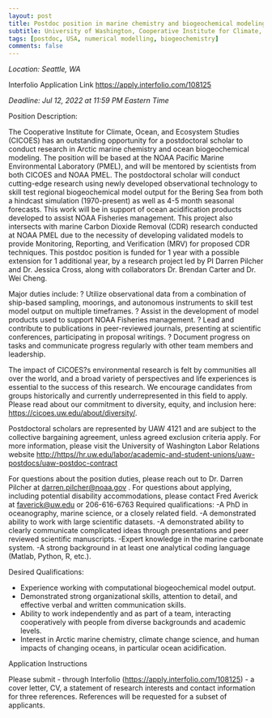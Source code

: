 ```yaml
---
layout: post
title: Postdoc position in marine chemistry and biogeochemical modeling (Seattle, Washington)
subtitle: University of Washington, Cooperative Institute for Climate, Ocean, and Ecosystem Studies
tags: [postdoc, USA, numerical modelling, biogeochemistry]
comments: false
---
```

*Location: Seattle, WA*

Interfolio Application Link <https://apply.interfolio.com/108125>

*Deadline: Jul 12, 2022 at 11:59 PM Eastern Time*

Position Description:

The Cooperative Institute for Climate, Ocean, and Ecosystem Studies
(CICOES) has an outstanding opportunity for a postdoctoral scholar to
conduct research in Arctic marine chemistry and ocean biogeochemical
modeling. The position will be based at the NOAA Pacific Marine
Environmental Laboratory (PMEL), and will be mentored by scientists from
both CICOES and NOAA PMEL. The postdoctoral scholar will conduct
cutting-edge research using newly developed observational technology to
skill test regional biogeochemical model output for the Bering Sea
from both a hindcast simulation (1970-present) as well as 4-5 month
seasonal forecasts. This work will be in support of ocean acidification
products developed to assist NOAA Fisheries management. This project also
intersects with marine Carbon Dioxide Removal (CDR) research conducted at
NOAA PMEL due to the necessity of developing validated models to provide
Monitoring, Reporting, and Verification (MRV) for proposed CDR techniques.
This postdoc position is funded for 1 year with a possible extension for 1
additional year, by a research project led by PI Darren Pilcher and Dr.
Jessica Cross, along with collaborators Dr. Brendan Carter and Dr. Wei
Cheng.


Major duties include:
? Utilize observational data from a combination of ship-based sampling,
moorings, and
autonomous instruments to skill test model output on multiple timeframes.
? Assist in the development of model products used to support NOAA
Fisheries management.
? Lead and contribute to publications in peer-reviewed journals, presenting
at scientific
conferences, participating in proposal writings.
? Document progress on tasks and communicate progress regularly with other
team members and leadership.

The impact of CICOES?s environmental research is felt by communities all
over the world, and a broad variety of perspectives and life experiences is
essential to the success of this research. We encourage candidates from
groups historically and currently underrepresented in this field to apply.
Please read about our commitment to diversity, equity, and inclusion here:
https://cicoes.uw.edu/about/diversity/.

Postdoctoral scholars are represented by UAW 4121 and are subject to the
collective bargaining agreement, unless agreed exclusion criteria apply.
For more information, please visit the University of Washington Labor
Relations website
<http://https//hr.uw.edu/labor/academic-and-student-unions/uaw-postdocs/uaw-postdoc-contract>

For questions about the position duties, please reach out to Dr. Darren
Pilcher at  darren.pilcher@noaa.gov . For questions about applying,
including potential disability accommodations, please contact Fred Averick
at faverick@uw.edu or 206-616-6763
Required qualifications:
-A PhD in oceanography, marine science, or a closely related field.
-A demonstrated ability to work with large scientific datasets.
-A demonstrated ability to clearly communicate complicated ideas through
presentations and peer reviewed scientific manuscripts.
-Expert knowledge in the marine carbonate system.
-A strong background in at least one analytical coding language (Matlab,
Python, R, etc.).

Desired Qualifications:
- Experience working with computational biogeochemical model output.
- Demonstrated strong organizational skills, attention to detail, and
effective verbal and written
communication skills.
- Ability to work independently and as part of a team, interacting
cooperatively with people from
diverse backgrounds and academic levels.
- Interest in Arctic marine chemistry, climate change science, and human
impacts of changing oceans,
in particular ocean acidification.

Application Instructions

Please submit - through Interfolio (https://apply.interfolio.com/108125) -
a cover letter, CV, a statement of research interests and contact
information for three references.  References will be requested for a
subset of applicants.
